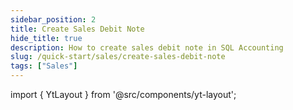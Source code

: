 ```yaml
---
sidebar_position: 2
title: Create Sales Debit Note
hide_title: true
description: How to create sales debit note in SQL Accounting
slug: /quick-start/sales/create-sales-debit-note
tags: ["Sales"]
--- 
```


import { YtLayout } from '@src/components/yt-layout';

<YtLayout 
    url="https://www.youtube.com/embed/e-93xlPjLns?autoplay=1"
    videoId="e-93xlPjLns"
    title="Sales Debit Note"
/>
